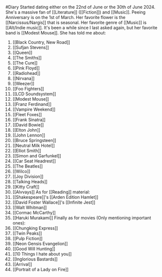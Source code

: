 #Diary
Started dating either on the 22nd of June or the 30th of June 2024.
She's a massive fan of [[Literature]] ([[Fiction]]) and [[Music]]. 
Peeing Anniversary is on the 1st of March.
Her favorite flower is the [[Narcissus/Nargis]] that is seasonal. 
Her favorite genre of [[Music]] is [[Alt/Indie music]].
It's been a while since I last asked again, but her favorite band is [[Modest Mouse]]. She has told me about: 
1. [[Black Country, New Road]]
2. [[Sufjan Stevens]]
3. [[Queen]]
4. [[The Smiths]]
5. [[The Cure]]
6. [[Pink Floyd]]
7. [[Radiohead]]
8. [[Nirvana]]
9. [[Weezer]]
10. [[Foo Fighters]]
11. [[LCD Soundsystem]]
12. [[Modest Mouse]]
13. [[Franz Ferdinand]]
14. [[Vampire Weekend]]
15. [[Fleet Foxes]]
16. [[Frank Sinatra]]
17. [[David Bowie]]
18. [[Elton John]]
19. [[John Lennon]]
20. [[Bruce Springsteen]]
21. [[Neutral Milk Hotel]]
22. [[Elliot Smith]]
23. [[Simon and Garfunkel]]
24. [[Car Seat Headrest]]
25. [[The Beatles]]
26. [[Wilco]]
27. [[Joy Division]]
28. [[Talking Heads]]
29. [[Kitty Craft]]
30. [[Alvvays]]
As for [[Reading]] material:
31. [[Shakespeare]]'s [[Arden Edition Hamlet]]
32. [[David Foster Wallace]]'s [[Infinite Jest]]
33. [[Walt Whitman]]
34. [[Cormac McCarthy]]
35. [[Haruki Murakami]]
Finally as for movies (Only mentioning important ones):
36. [[Chungking Express]]
37. [[Twin Peaks]]
38. [[Pulp Fiction]]
39. [[Neon Gensis Evangelion]]
40. [[Good Will Hunting]]
41. [[10 Things I hate about you]]
42. [[Inglorious Bastards]]
43. [[Arrival]]
44. [[Portrait of a Lady on Fire]]